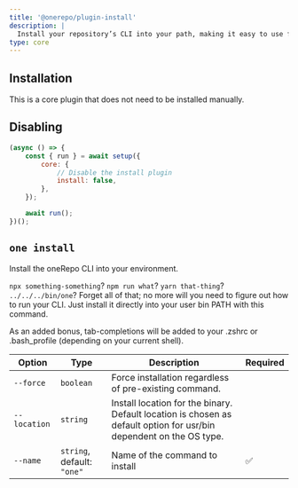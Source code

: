 ```yaml
---
title: '@onerepo/plugin-install'
description: |
  Install your repository’s CLI into your path, making it easy to use from anywhere!
type: core
---
```


## Installation

This is a core plugin that does not need to be installed manually.

## Disabling

```js
(async () => {
	const { run } = await setup({
		core: {
			// Disable the install plugin
			install: false,
		},
	});

	await run();
})();
```

<!-- start-onerepo-sentinel -->

## `one install`

Install the oneRepo CLI into your environment.

`npx something-something`? `npm run what`? `yarn that-thing`? `../../../bin/one`? Forget all of that; no more will you need to figure out how to run your CLI. Just install it directly into your user bin PATH with this command.

As an added bonus, tab-completions will be added to your .zshrc or .bash_profile (depending on your current shell).

| Option       | Type                       | Description                                                                                                         | Required |
| ------------ | -------------------------- | ------------------------------------------------------------------------------------------------------------------- | -------- |
| `--force`    | `boolean`                  | Force installation regardless of pre-existing command.                                                              |          |
| `--location` | `string`                   | Install location for the binary. Default location is chosen as default option for usr/bin dependent on the OS type. |          |
| `--name`     | `string`, default: `"one"` | Name of the command to install                                                                                      | ✅       |

<!-- end-onerepo-sentinel -->
